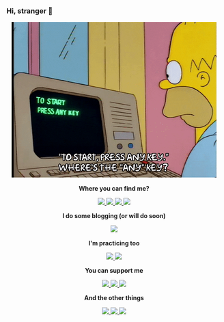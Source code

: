 ### Hi, stranger 👀

<p align="center">
  <img src="https://github.com/qiqt/qiqt/blob/main/giphy.gif?raw=true"></img>
</p>

<p align="center">
 <strong>
   Where you can find me?
 </strong>
</p> 

<div align="center">
  <a href="mailto:ikrestjancevs@gmail.com">
    <img src="https://img.shields.io/badge/Gmail-D14836?style=for-the-badge&logo=gmail&logoColor=white"></img>
  </a>
  <a href="https://www.linkedin.com/in/ikrestjancevs/">
    <img src="https://img.shields.io/badge/linkedin-%230077B5.svg?style=for-the-badge&logo=linkedin&logoColor=white"></img>
  </a>
  <a href="https://t.me/devgiorgio">
    <img src="https://img.shields.io/badge/Telegram-2CA5E0?style=for-the-badge&logo=telegram&logoColor=white"></img>
  </a>
  <a href="https://twitter.com/qiqt_">
    <img src="https://img.shields.io/badge/Twitter-%231DA1F2.svg?style=for-the-badge&logo=Twitter&logoColor=white"></img>
  </a>
</div>

<p align="center">
 <strong>
   I do some blogging (or will do soon)
 </strong>
</p> 

<div align="center">
  <a href="https://medium.com/@qiqt">
    <img src="https://img.shields.io/badge/Medium-12100E?style=for-the-badge&logo=medium&logoColor=white"></img>
  </a>
</div>

<p align="center">
 <strong>
   I'm practicing too
 </strong>
</p> 

<div align="center">
  <a href="https://www.codewars.com/users/qiqt">
    <img src="https://img.shields.io/badge/Codewars-B1361E?style=for-the-badge&logo=codewars&logoColor=grey"></img>
  </a>
  <a href="https://leetcode.com/qiqt/">
    <img src="https://img.shields.io/badge/LeetCode-000000?style=for-the-badge&logo=LeetCode&logoColor=#d16c06"></img>
  </a>
</div>

<p align="center">
 <strong>
   You can support me
 </strong>
</p> 

<div align="center">
  <a href="https://www.patreon.com/qiqt">
    <img src="https://img.shields.io/badge/Patreon-F96854?style=for-the-badge&logo=patreon&logoColor=white"></img>
  </a>
  <a href="https://www.buymeacoffee.com/qiqt">
    <img src="https://img.shields.io/badge/Buy%20Me%20a%20Coffee-ffdd00?style=for-the-badge&logo=buy-me-a-coffee&logoColor=black"></img>
  </a>
  <a href="https://ko-fi.com/qiqt_">
    <img src="https://img.shields.io/badge/Ko--fi-F16061?style=for-the-badge&logo=ko-fi&logoColor=white"></img>
  </a>
</div>

<p align="center">
 <strong>
   And the other things
 </strong>
</p> 

<div align="center">
  <a href="https://qiqt.space/">
    <img src="https://img.shields.io/badge/Portfolio-%23000000.svg?style=for-the-badge&logo=firefox&logoColor=#FF7139"></img>
  </a>
  <a href="https://stackoverflow.com/users/15046385/qiqt">
    <img src="https://img.shields.io/badge/-Stackoverflow-FE7A16?style=for-the-badge&logo=stack-overflow&logoColor=white"></img>
  </a>
  <a href="https://discord.gg/PKhhba9Q7U">
    <img src="https://img.shields.io/badge/Discord-%237289DA.svg?style=for-the-badge&logo=discord&logoColor=white"></img>
  </a>
</div>

